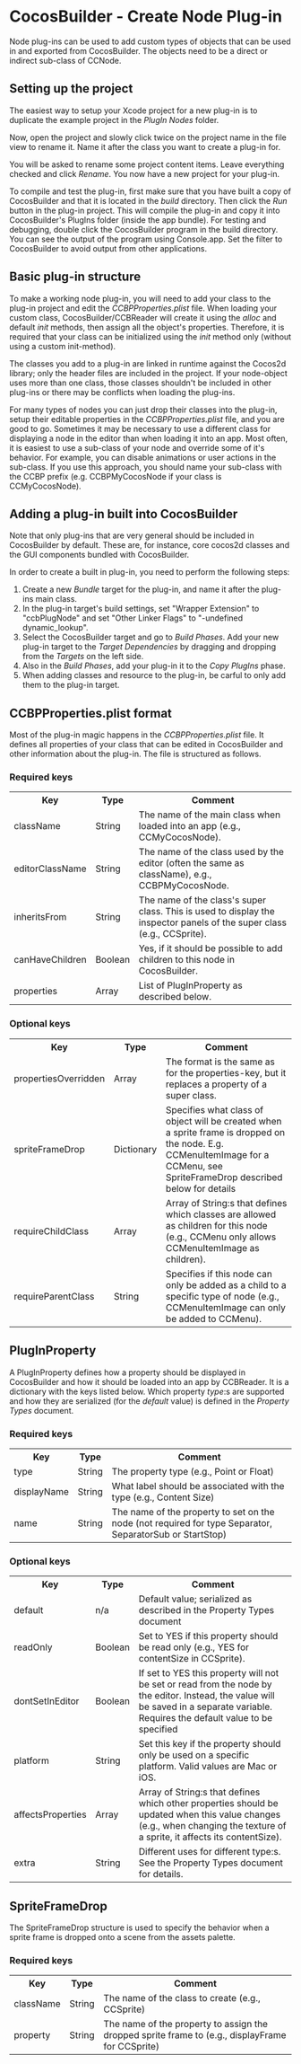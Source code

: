 # CocosBuilder - Create Node Plug-in

Node plug-ins can be used to add custom types of objects that can be used in and exported from CocosBuilder. The objects need to be a direct or indirect sub-class of CCNode.


## Setting up the project

The easiest way to setup your Xcode project for a new plug-in is to duplicate the example project in the _PlugIn Nodes_ folder.

Now, open the project and slowly click twice on the project name in the file view to rename it. Name it after the class you want to create a plug-in for.

You will be asked to rename some project content items. Leave everything checked and click _Rename_. You now have a new project for your plug-in.

To compile and test the plug-in, first make sure that you have built a copy of CocosBuilder and that it is located in the _build_ directory. Then click the _Run_ button in the plug-in project. This will compile the plug-in and copy it into CocosBuilder's PlugIns folder (inside the app bundle). For testing and debugging, double click the CocosBuilder program in the build directory. You can see the output of the program using Console.app. Set the filter to CocosBuilder to avoid output from other applications.


## Basic plug-in structure

To make a working node plug-in, you will need to add your class to the plug-in project and edit the _CCBPProperties.plist_ file. When loading your custom class, CocosBuilder/CCBReader will create it using the _alloc_ and default _init_ methods, then assign all the object's properties. Therefore, it is required that your class can be initialized using the _init_ method only (without using a custom init-method).

The classes you add to a plug-in are linked in runtime against the Cocos2d library; only the header files are included in the project. If your node-object uses more than one class, those classes shouldn't be included in other plug-ins or there may be conflicts when loading the plug-ins.

For many types of nodes you can just drop their classes into the plug-in, setup their editable properties in the _CCBPProperties.plist_ file, and you are good to go. Sometimes it may be necessary to use a different class for displaying a node in the editor than when loading it into an app. Most often, it is easiest to use a sub-class of your node and override some of it's behavior. For example, you can disable animations or user actions in the sub-class. If you use this approach, you should name your sub-class with the CCBP prefix (e.g. CCBPMyCocosNode if your class is CCMyCocosNode).


## Adding a plug-in built into CocosBuilder

Note that only plug-ins that are very general should be included in CocosBuilder by default. These are, for instance, core cocos2d classes and the GUI components bundled with CocosBuilder.

In order to create a built in plug-in, you need to perform the following steps:

1. Create a new _Bundle_ target for the plug-in, and name it after the plug-ins main class.
2. In the plug-in target's build settings, set "Wrapper Extension" to "ccbPlugNode" and set "Other Linker Flags" to "-undefined dynamic_lookup".
3. Select the CocosBuilder target and go to _Build Phases_. Add your new plug-in target to the _Target Dependencies_ by dragging and dropping from the _Targets_ on the left side.
4. Also in the _Build Phases_, add your plug-in it to the _Copy PlugIns_ phase.
5. When adding classes and resource to the plug-in, be carful to only add them to the plug-in target.


## CCBPProperties.plist format

Most of the plug-in magic happens in the _CCBPProperties.plist_ file. It defines all properties of your class that can be edited in CocosBuilder and other information about the plug-in. The file is structured as follows.


### Required keys

<table>
    <tr>
        <th>Key</th><th>Type</th><th>Comment</th>
    </tr>
    <tr>
        <td>className</td><td>String</td><td>The name of the main class when loaded into an app (e.g., CCMyCocosNode).</td>
    </tr>
    <tr>
        <td>editorClassName</td><td>String</td><td>The name of the class used by the editor (often the same as className), e.g., CCBPMyCocosNode.</td>
    </tr>
    <tr>
        <td>inheritsFrom</td><td>String</td><td>The name of the class's super class. This is used to display the inspector panels of the super class (e.g., CCSprite).</td>
    </tr>
    <tr>
        <td>canHaveChildren</td><td>Boolean</td><td>Yes, if it should be possible to add children to this node in CocosBuilder.</td>
    </tr>
    <tr>
        <td>properties</td><td>Array</td><td>List of PlugInProperty as described below.</td>
    </tr>
</table>


### Optional keys

<table>
    <tr>
        <th>Key</th><th>Type</th><th>Comment</th>
    </tr>
    <tr>
        <td>propertiesOverridden</td><td>Array</td><td>The format is the same as for the properties-key, but it replaces a property of a super class.</td>
    </tr>
    <tr>
        <td>spriteFrameDrop</td><td>Dictionary</td><td>Specifies what class of object will be created when a sprite frame is dropped on the node. E.g. CCMenuItemImage for a CCMenu, see SpriteFrameDrop described below for details</td>
    </tr>
    <tr>
        <td>requireChildClass</td><td>Array</td><td>Array of String:s that defines which classes are allowed as children for this node (e.g., CCMenu only allows CCMenuItemImage as children).</td>
    </tr>
    <tr>
        <td>requireParentClass</td><td>String</td><td>Specifies if this node can only be added as a child to a specific type of node (e.g., CCMenuItemImage can only be added to CCMenu).</td>
    </tr>
</table>


## PlugInProperty

A PlugInProperty defines how a property should be displayed in CocosBuilder and how it should be loaded into an app by CCBReader. It is a dictionary with the keys listed below. Which property _type_:s are supported and how they are serialized (for the _default_ value) is defined in the _Property Types_ document.

### Required keys

<table>
    <tr>
        <th>Key</th><th>Type</th><th>Comment</th>
    </tr>
    <tr>
        <td>type</td><td>String</td><td>The property type (e.g., Point or Float)</td>
    </tr>
    <tr>
        <td>displayName</td><td>String</td><td>What label should be associated with the type (e.g., Content Size)</td>
    </tr>
    <tr>
        <td>name</td><td>String</td><td>The name of the property to set on the node (not required for type Separator, SeparatorSub or StartStop)</td>
    </tr>
</table>

### Optional keys

<table>
    <tr>
        <th>Key</th><th>Type</th><th>Comment</th>
    </tr>
    <tr>
        <td>default</td><td>n/a</td><td>Default value; serialized as described in the Property Types document</td>
    </tr>
    <tr>
        <td>readOnly</td><td>Boolean</td><td>Set to YES if this property should be read only (e.g., YES for contentSize in CCSprite).</td>
    </tr>
    <tr>
        <td>dontSetInEditor</td><td>Boolean</td><td>If set to YES this property will not be set or read from the node by the editor. Instead, the value will be saved in a separate variable. Requires the default value to be specified</td>
    </tr>
    <tr>
        <td>platform</td><td>String</td><td>Set this key if the property should only be used on a specific platform. Valid values are Mac or iOS.</td>
    </tr>
    <tr>
        <td>affectsProperties</td><td>Array</td><td>Array of String:s that defines which other properties should be updated when this value changes (e.g., when changing the texture of a sprite, it affects its contentSize).</td>
    </tr>
    <tr>
        <td>extra</td><td>String</td><td>Different uses for different type:s. See the Property Types document for details.</td>
    </tr>
</table>


## SpriteFrameDrop

The SpriteFrameDrop structure is used to specify the behavior when a sprite frame is dropped onto a scene from the assets palette.

### Required keys

<table>
    <tr>
        <th>Key</th><th>Type</th><th>Comment</th>
    </tr>
    <tr>
        <td>className</td><td>String</td><td>The name of the class to create (e.g., CCSprite)</td>
    </tr>
    <tr>
        <td>property</td><td>String</td><td>The name of the property to assign the dropped sprite frame to (e.g., displayFrame for CCSprite)</td>
    </tr>
</table>